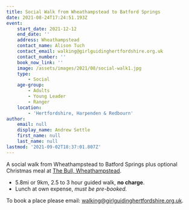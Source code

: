 ```yaml
---
title: Social Walk from Wheathampstead to Batford Springs
date: 2021-08-24T17:24:51.193Z
event:
    start_date: 2021-12-12
    end_date: ''
    address: Wheathampstead
    contact_name: Alison Tuch
    contact_email: walking@girlguidinghertfordshire.org.uk
    contact_number: ''
    book_now_link: ''
    image: /assets/images/2021/08/social-walk1.jpg
    type:
        - Social
    age-group:
        - Adults
        - Young Leader
        - Ranger
    location:
        - 'Hertfordshire, Harpenden & Redbourn'
author:
    email: null
    display_name: Andrew Settle
    first_name: null
    last_name: null
lastmod: '2021-09-02T18:37:01.807Z'
---
```

A social walk from Wheathampstead to Batford Springs plus optional Christmas meal at [The Bull, Wheathampstead](https://www.millerandcarter.co.uk/restaurants/east-of-england/millerandcarterwheathampstead/festivemenu).

- 5.8mi or 9km, 2.5 to 3 hour guided walk, **no charge**. 
- Lunch at own expense, _must be pre-booked._

To book a place please email: <a href="mailto:walking@girlguidinghertfordshire.org.uk">walking@girlguidinghertfordshire.org.uk</a>.
